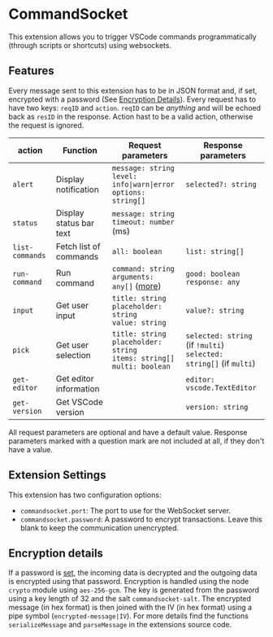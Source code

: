 # CommandSocket

This extension allows you to trigger VSCode commands programmatically (through scripts or shortcuts) using websockets.

## Features

Every message sent to this extension has to be in JSON format and, if set, encrypted with a password (See [Encryption Details](#encryption-details)).
Every request has to have two keys: `reqID` and `action`.
`reqID` can be _anything_ and will be echoed back as `resID` in the response.
Action hast to be a valid action, otherwise the request is ignored.

| action          | Function                | Request parameters                                                                                       | Response parameters                                                    |
| --------------- | ----------------------- | -------------------------------------------------------------------------------------------------------- | ---------------------------------------------------------------------- |
| `alert`         | Display notification    | `message: string`<br/>`level: info\|warn\|error`<br/>`options: string[]`                                 | `selected?: string`                                                    |
| `status`        | Display status bar text | `message: string`<br/>`timeout: number` (ms)                                                             |                                                                        |
| `list-commands` | Fetch list of commands  | `all: boolean`<br/>                                                                                      | `list: string[]`                                                       |
| `run-command`   | Run command             | `command: string`<br/>`arguments: any[]` ([more](https://code.visualstudio.com/api/references/commands)) | `good: boolean`<br/>`response: any`                                    |
| `input`         | Get user input          | `title: string`<br/>`placeholder: string`<br/>`value: string`                                            | `value?: string`                                                       |
| `pick`          | Get user selection      | `title: string`<br/>`placeholder: string`<br/>`items: string[]`<br/>`multi: boolean`                     | `selected: string` (if `!multi`)<br/>`selected: string[]` (if `multi`) |
| `get-editor`    | Get editor information  |                                                                                                          | `editor: vscode.TextEditor`                                            |
| `get-version`   | Get VSCode version      |                                                                                                          | `version: string`                                                      |

All request parameters are optional and have a default value.
Response parameters marked with a question mark are not included at all, if they don't have a value.

## Extension Settings

This extension has two configuration options:

-   `commandsocket.port`: The port to use for the WebSocket server.
-   `commandsocket.password`: A password to encrypt transactions. Leave this blank to keep the communication unencrypted.

## Encryption details

If a password is [set](#extension-settings), the incoming data is decrypted and the outgoing data is encrypted using that password.
Encryption is handled using the node `crypto` module using `aes-256-gcm`.
The key is generated from the password using a key length of 32 and the salt `commandsocket-salt`.
The encrypted message (in hex format) is then joined with the IV (in hex format) using a pipe symbol (`encrypted-message|IV`).
For more details find the functions `serializeMessage` and `parseMessage` in the extensions source code.
